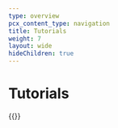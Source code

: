 ```yaml
---
type: overview
pcx_content_type: navigation
title: Tutorials
weight: 7
layout: wide
hideChildren: true
---
```


# Tutorials

{{<tutorial-listing>}}